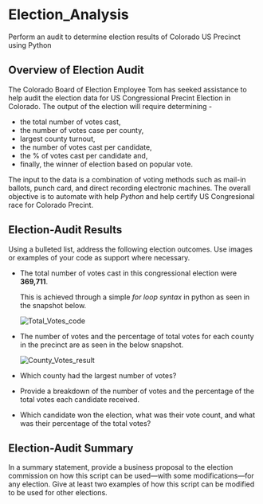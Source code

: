 # Election_Analysis
Perform an audit to determine election results of Colorado US Precinct using Python
## Overview of Election Audit 
The Colorado Board of Election Employee Tom has seeked assistance to help audit the election data for US Congressional Precint Election in Colorado. The output of the election will require determining -
- the total number of votes cast, 
- the number of votes case per county,
- largest county turnout,
- the number of votes cast per candidate, 
- the % of votes cast per candidate and,
- finally, the winner of election based on popular vote. 

The input to the data is a combination of voting methods such as mail-in ballots, punch card, and direct recording electronic machines. The overall objective is to automate with help *Python* and help certify US Congresional race for Colorado Precint.

## Election-Audit Results 
Using a bulleted list, address the following election outcomes. Use images or examples of your code as support where necessary.

- The total number of votes cast in this congressional election were **369,711**.
  
  This is achieved through a simple *for loop syntax* in python as seen in the snapshot below.
  
  ![Total_Votes_code](https://user-images.githubusercontent.com/84694664/126076827-c9cdbc3d-e46d-4609-b91e-1500b96fc269.JPG)

- The number of votes and the percentage of total votes for each county in the precinct are as seen in the below snapshot.

  ![County_Votes_result](https://user-images.githubusercontent.com/84694664/126076941-5807e529-1507-4ee1-a58a-d6674fd4336e.JPG)
  

- Which county had the largest number of votes?

- Provide a breakdown of the number of votes and the percentage of the total votes each candidate received.

- Which candidate won the election, what was their vote count, and what was their percentage of the total votes?


## Election-Audit Summary
In a summary statement, provide a business proposal to the election commission on how this script can be used—with some modifications—for any election. Give at least two examples of how this script can be modified to be used for other elections.
